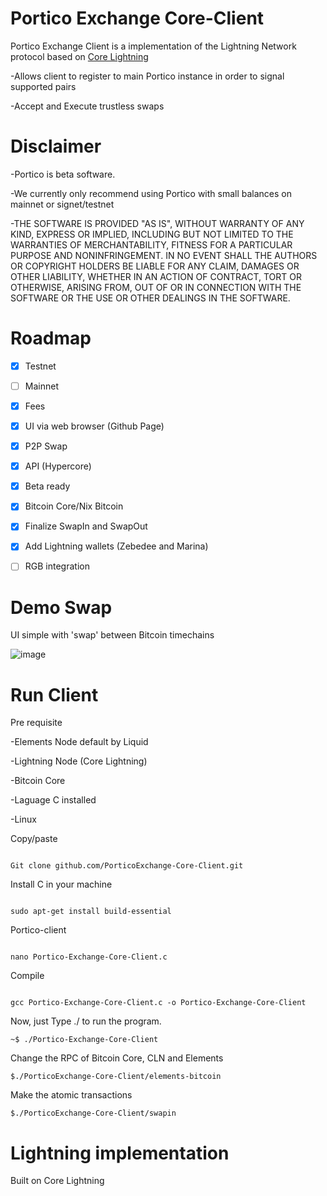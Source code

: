 # Portico  Exchange Core-Client 

Portico Exchange Client is a  implementation of the Lightning Network protocol based on [Core Lightning](https://github.com/ElementsProject/Lightning)

-Allows client to register to main Portico instance in order to signal supported pairs

-Accept and Execute trustless swaps

# Disclaimer

-Portico is beta software.

-We currently only recommend using Portico with small balances on mainnet or signet/testnet

-THE SOFTWARE IS PROVIDED "AS IS", WITHOUT WARRANTY OF ANY KIND, EXPRESS OR IMPLIED, INCLUDING BUT NOT LIMITED TO THE WARRANTIES OF MERCHANTABILITY, FITNESS FOR A PARTICULAR PURPOSE AND NONINFRINGEMENT. IN NO EVENT SHALL THE AUTHORS OR COPYRIGHT HOLDERS BE LIABLE FOR ANY CLAIM, DAMAGES OR OTHER LIABILITY, WHETHER IN AN ACTION OF CONTRACT, TORT OR OTHERWISE, ARISING FROM, OUT OF OR IN CONNECTION WITH THE SOFTWARE OR THE USE OR OTHER DEALINGS IN THE SOFTWARE.

# Roadmap
- [X] Testnet
- [ ] Mainnet
- [X] Fees
- [X] UI via web browser (Github Page) 
- [X] P2P Swap
- [X] API (Hypercore)
- [x] Beta ready
- [X] Bitcoin Core/Nix Bitcoin
- [X] Finalize SwapIn and SwapOut
- [X] Add Lightning wallets (Zebedee and Marina)
- [ ] RGB integration


# Demo Swap

UI simple with 'swap' between Bitcoin timechains

![image](https://user-images.githubusercontent.com/83122757/227936051-bacfd5d4-21a5-43a9-bc2c-d705c78381f1.png)


# Run Client

Pre requisite

-Elements Node default by Liquid

-Lightning Node (Core Lightning)

-Bitcoin Core 

-Laguage C installed

-Linux

Copy/paste
````

Git clone github.com/PorticoExchange-Core-Client.git
````

Install C in your machine
````

sudo apt-get install build-essential
````

Portico-client
````

nano Portico-Exchange-Core-Client.c
````

Compile
````

gcc Portico-Exchange-Core-Client.c -o Portico-Exchange-Core-Client
````

Now, just Type ./<output name> to run the program.
````
~$ ./Portico-Exchange-Core-Client
````
Change the RPC of Bitcoin Core, CLN and Elements
````
$./PorticoExchange-Core-Client/elements-bitcoin
````
Make the atomic transactions
````
$./PorticoExchange-Core-Client/swapin
````

# Lightning implementation 

Built on Core Lightning


